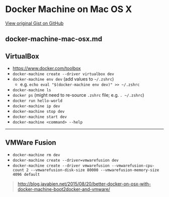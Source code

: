 # Docker Machine on Mac OS X

[View original Gist on GitHub](https://gist.github.com/Integralist/354984f84b5dfec8a7c6)

## docker-machine-mac-osx.md

## VirtualBox

- https://www.docker.com/toolbox
- `docker-machine create --driver virtualbox dev`
- `docker-machine env dev` (add values to `~/.zshrc`)
  - e.g. `echo eval "$(docker-machine env dev)" >> ~/.zshrc`
- `docker-machine ls`
- `docker ps` (might need to re-source `.zshrc` file; e.g. `. ~/.zshrc`)
- `docker run hello-world`
- `docker-machine ip dev`
- `docker-machine stop dev`
- `docker-machine start dev`
- `docker-machine <command> --help`

---

## VMWare Fusion

- `docker-machine rm dev`
- `docker-machine create --driver=vmwarefusion dev`
- `docker-machine create --driver vmwarefusion --vmwarefusion-cpu-count 2 --vmwarefusion-disk-size 80000 --vmwarefusion-memory-size 4096 default`

> http://blog.javabien.net/2015/08/20/better-docker-on-osx-with-docker-machine-boot2docker-and-vmware/

